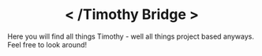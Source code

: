 <h1 align="center"> < /Timothy Bridge > </h1>
<p>Here you will find all things Timothy - well all things project based
anyways. Feel free to look around!
</p>



<!--
**TimothyRedPanda/timothyredpanda** is a ✨ _special_ ✨ repository because its `README.md` (this file) appears on your GitHub profile.

Here are some ideas to get you started:

- 🔭 I’m currently working on ...
- 🌱 I’m currently learning ...
- 👯 I’m looking to collaborate on ...
- 🤔 I’m looking for help with ...
- 💬 Ask me about ...
- 📫 How to reach me: ...
- 😄 Pronouns: ...
- ⚡ Fun fact: ...
-->

